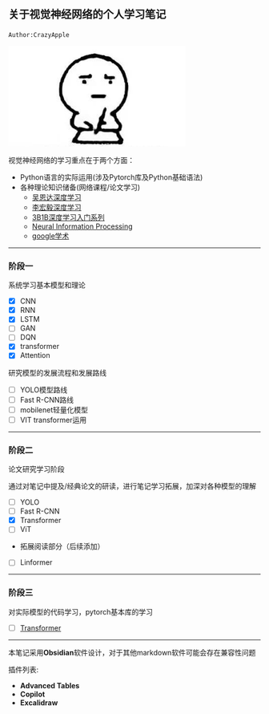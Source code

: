 ## 关于视觉神经网络的个人学习笔记
`Author:CrazyApple`

![pic1](data/pic1.jpg)

视觉神经网络的学习重点在于两个方面：
* Python语言的实际运用(涉及Pytorch库及Python基础语法)
* 各种理论知识储备(网络课程/论文学习)
	* [吴恩达深度学习](https://www.bilibili.com/video/BV1gb411j7Bs/?vd_source=0b4bcbffc670d0a15a1b455a60a6b8de)
	* [李宏毅深度学习](https://www.bilibili.com/video/BV1zbksYEE5c/?spm_id_from=333.1007.top_right_bar_window_default_collection.content.click&vd_source=0b4bcbffc670d0a15a1b455a60a6b8de)
	* [3B1B深度学习入门系列](https://space.bilibili.com/88461692/lists/1528929?type=series)
	* [Neural Information Processing](https://papers.nips.cc/)
	* [google学术](https://scholar.google.com.hk/)

---
### 阶段一
系统学习基本模型和理论
- [x] CNN
- [x] RNN
- [x] LSTM
- [ ] GAN
- [ ] DQN
- [x] transformer
- [x] Attention

研究模型的发展流程和发展路线
- [ ] YOLO模型路线
- [ ] Fast R-CNN路线
- [ ] mobilenet轻量化模型
- [ ] VIT transformer运用

---
### 阶段二
论文研究学习阶段

通过对笔记中提及/经典论文的研读，进行笔记学习拓展，加深对各种模型的理解

- [ ] YOLO
- [ ] Fast R-CNN
- [x] Transformer
- [ ] ViT

* 拓展阅读部分（后续添加）
* [ ] Linformer

---
### 阶段三
对实际模型的代码学习，pytorch基本库的学习

- [ ] [Transformer](https://github.com/tensorflow/tensor2tensor)

---
本笔记采用**Obsidian**软件设计，对于其他markdown软件可能会存在兼容性问题

插件列表:
* **Advanced Tables**
* **Copilot**
* **Excalidraw**